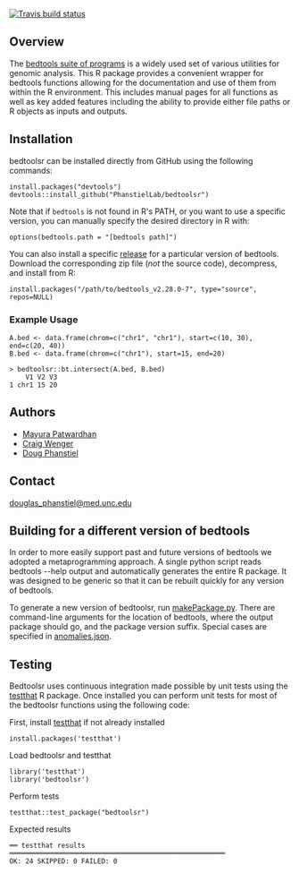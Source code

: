 [![Travis build status](https://travis-ci.org/PhanstielLab/bedtoolsr.svg?branch=master)](https://travis-ci.org/PhanstielLab/bedtoolsr)

## Overview

The [bedtools suite of programs](https://bedtools.readthedocs.io/) is a widely used set of various utilities for genomic analysis. This R package provides a convenient wrapper for bedtools functions allowing for the documentation and use of them from within the R environment. This includes manual pages for all functions as well as key added features including the ability to provide either file paths or R objects as inputs and outputs.

## Installation

bedtoolsr can be installed directly from GitHub using the following commands:

```
install.packages("devtools")
devtools::install_github("PhanstielLab/bedtoolsr")
```

Note that if `bedtools` is not found in R's PATH, or you want to use a specific version, you can manually specify the desired directory in R with:

```
options(bedtools.path = "[bedtools path]")
```

You can also install a specific [release](https://github.com/PhanstielLab/bedtoolsr/releases) for a particular version of bedtools. Download the corresponding zip file (*not* the source code), decompress, and install from R:

```
install.packages("/path/to/bedtools_v2.28.0-7", type="source", repos=NULL)
```

### Example Usage

```
A.bed <- data.frame(chrom=c("chr1", "chr1"), start=c(10, 30), end=c(20, 40))
B.bed <- data.frame(chrom=c("chr1"), start=15, end=20)

> bedtoolsr::bt.intersect(A.bed, B.bed)
    V1 V2 V3
1 chr1 15 20
```

## Authors

* [Mayura Patwardhan](https://github.com/mayurapatwardhan)
* [Craig Wenger](https://github.com/cwenger)
* [Doug Phanstiel](https://github.com/dphansti)

## Contact

douglas_phanstiel@med.unc.edu

## Building for a different version of bedtools

In order to more easily support past and future versions of bedtools we adopted a metaprogramming approach.  A single python script reads bedtools --help output and automatically generates the entire R package. It was designed to be generic so that it can be rebuilt quickly for any version of bedtools.

To generate a new version of bedtoolsr, run [makePackage.py](https://github.com/PhanstielLab/bedtoolsr/blob/master/dev/makePackage.py). There are command-line arguments for the location of bedtools, where the output package should go, and the package version suffix. Special cases are specified in [anomalies.json](https://github.com/PhanstielLab/bedtoolsr/blob/master/dev/anomalies.json).

## Testing

Bedtoolsr uses continuous integration made possible by unit tests using the [testthat](https://github.com/r-lib/testthat) R package.  Once installed you can perform unit tests for most of the bedtoolsr functions using the following code:

First, install [testthat](https://github.com/r-lib/testthat) if not already installed

```
install.packages('testthat')
````

Load bedtoolsr and testthat

```
library('testthat')
library('bedtoolsr')
```

Perform tests
```
testthat::test_package("bedtoolsr")
```

Expected results


```
══ testthat results  ══════════════════════════════════════════════════════
OK: 24 SKIPPED: 0 FAILED: 0
```


